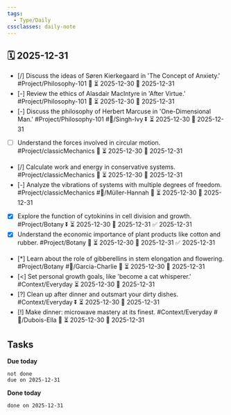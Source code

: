 ```yaml
---
tags:
  - Type/Daily
cssclasses: daily-note
---
```


## 🗓️ 2025-12-31

- [/] Discuss the ideas of Søren Kierkegaard in 'The Concept of Anxiety.' #Project/Philosophy-101 🔺 ⏳ 2025-12-30 📅 2025-12-31
- [-] Review the ethics of Alasdair MacIntyre in 'After Virtue.' #Project/Philosophy-101 🔽 ⏳ 2025-12-30 📅 2025-12-31
- [-] Discuss the philosophy of Herbert Marcuse in 'One-Dimensional Man.' #Project/Philosophy-101 #👤/Singh-Ivy ⏬ ⏳ 2025-12-30 📅 2025-12-31
- [ ] Understand the forces involved in circular motion. #Project/classicMechanics 🔽 ⏳ 2025-12-30 📅 2025-12-31
- [/] Calculate work and energy in conservative systems. #Project/classicMechanics 🔺 ⏳ 2025-12-30 📅 2025-12-31
- [-] Analyze the vibrations of systems with multiple degrees of freedom. #Project/classicMechanics #👤/Müller-Hannah 🔽 ⏳ 2025-12-30 📅 2025-12-31
- [x] Explore the function of cytokinins in cell division and growth. #Project/Botany ⏬ ⏳ 2025-12-30 📅 2025-12-31 ✅ 2025-12-31
- [x] Understand the economic importance of plant products like cotton and rubber. #Project/Botany 🔺 ⏳ 2025-12-30 📅 2025-12-31 ✅ 2025-12-31
- [*] Learn about the role of gibberellins in stem elongation and flowering. #Project/Botany #👤/Garcia-Charlie 🔺 ⏳ 2025-12-30 📅 2025-12-31
- [<] Set personal growth goals, like 'become a cat whisperer.' #Context/Everyday ⏳ 2025-12-30 📅 2025-12-31
- [?] Clean up after dinner and outsmart your dirty dishes. #Context/Everyday ⏬ ⏳ 2025-12-30 📅 2025-12-31
- [!] Make dinner: microwave mastery at its finest. #Context/Everyday #👤/Dubois-Ella 🔺 ⏳ 2025-12-30 📅 2025-12-31

## Tasks

**Due today**

```tasks
not done
due on 2025-12-31
```

**Done today**

```tasks
done on 2025-12-31
```
            